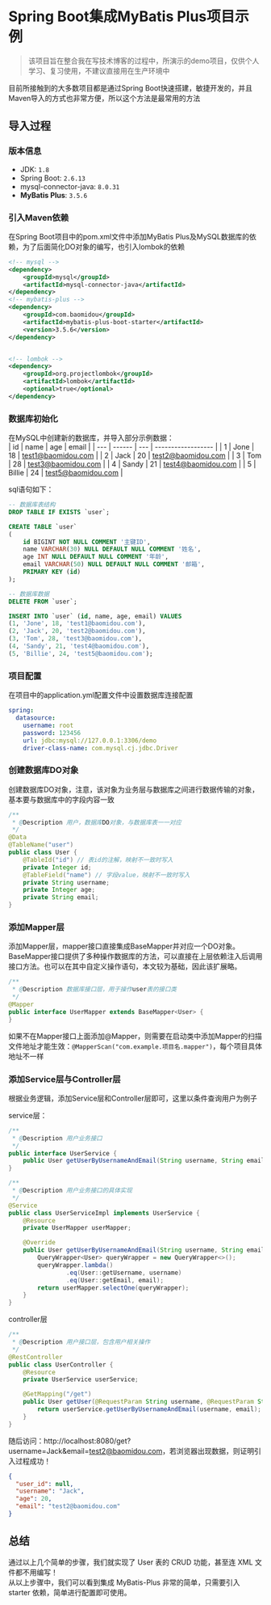 # Spring Boot集成MyBatis Plus项目示例
> 该项目旨在整合我在写技术博客的过程中，所演示的demo项目，仅供个人学习、复习使用，不建议直接用在生产环境中

目前所接触到的大多数项目都是通过Spring Boot快速搭建，敏捷开发的，并且Maven导入的方式也非常方便，所以这个方法是最常用的方法

## 导入过程

### 版本信息
- JDK: `1.8`
- Spring Boot: `2.6.13`
- mysql-connector-java: `8.0.31`
- **MyBatis Plus**: `3.5.6`

### 引入Maven依赖
在Spring Boot项目中的pom.xml文件中添加MyBatis Plus及MySQL数据库的依赖，为了后面简化DO对象的编写，也引入lombok的依赖
```xml
<!-- mysql -->
<dependency>
    <groupId>mysql</groupId>
    <artifactId>mysql-connector-java</artifactId>
</dependency>
<!-- mybatis-plus -->
<dependency>
    <groupId>com.baomidou</groupId>
    <artifactId>mybatis-plus-boot-starter</artifactId>
    <version>3.5.6</version>
</dependency>


<!-- lombok -->
<dependency>
    <groupId>org.projectlombok</groupId>
    <artifactId>lombok</artifactId>
    <optional>true</optional>
</dependency>
```

### 数据库初始化
在MySQL中创建新的数据库，并导入部分示例数据：  
| id  | name   | age | email              |
| --- | ------ | --- | ------------------ |
| 1   | Jone   | 18  | test1@baomidou.com |
| 2   | Jack   | 20  | test2@baomidou.com |
| 3   | Tom    | 28  | test3@baomidou.com |
| 4   | Sandy  | 21  | test4@baomidou.com |
| 5   | Billie | 24  | test5@baomidou.com |

sql语句如下：
```sql
-- 数据库表结构
DROP TABLE IF EXISTS `user`;

CREATE TABLE `user`
(
    id BIGINT NOT NULL COMMENT '主键ID',
    name VARCHAR(30) NULL DEFAULT NULL COMMENT '姓名',
    age INT NULL DEFAULT NULL COMMENT '年龄',
    email VARCHAR(50) NULL DEFAULT NULL COMMENT '邮箱',
    PRIMARY KEY (id)
);

-- 数据库数据
DELETE FROM `user`;

INSERT INTO `user` (id, name, age, email) VALUES
(1, 'Jone', 18, 'test1@baomidou.com'),
(2, 'Jack', 20, 'test2@baomidou.com'),
(3, 'Tom', 28, 'test3@baomidou.com'),
(4, 'Sandy', 21, 'test4@baomidou.com'),
(5, 'Billie', 24, 'test5@baomidou.com');
```

### 项目配置
在项目中的application.yml配置文件中设置数据库连接配置
```yaml
spring:
  datasource:
    username: root
    password: 123456
    url: jdbc:mysql://127.0.0.1:3306/demo
    driver-class-name: com.mysql.cj.jdbc.Driver
```

### 创建数据库DO对象
创建数据库DO对象，注意，该对象为业务层与数据库之间进行数据传输的对象，基本要与数据库中的字段内容一致
```java
/**
 * @Description 用户，数据库DO对象，与数据库表一一对应
 */
@Data
@TableName("user")
public class User {
    @TableId("id") // 表id的注解，映射不一致时写入
    private Integer id;
    @TableField("name") // 字段value，映射不一致时写入
    private String username;
    private Integer age;
    private String email;
}
```

### 添加Mapper层
添加Mapper层，mapper接口直接集成BaseMapper并对应一个DO对象。BaseMapper接口提供了多种操作数据库的方法，可以直接在上层依赖注入后调用接口方法。也可以在其中自定义操作语句，本文较为基础，因此该扩展略。
```java
/**
 * @Description 数据库接口层，用于操作user表的接口类
 */
@Mapper
public interface UserMapper extends BaseMapper<User> {
}
```

如果不在Mapper接口上面添加@Mapper，则需要在启动类中添加Mapper的扫描文件地址才能生效：`@MapperScan("com.example.项目名.mapper")`，每个项目具体地址不一样

### 添加Service层与Controller层
根据业务逻辑，添加Service层和Controller层即可，这里以条件查询用户为例子

service层：
```java
/**
 * @Description 用户业务接口
 */
public interface UserService {
    public User getUserByUsernameAndEmail(String username, String email);
}

/**
 * @Description 用户业务接口的具体实现
 */
@Service
public class UserServiceImpl implements UserService {
    @Resource
    private UserMapper userMapper;

    @Override
    public User getUserByUsernameAndEmail(String username, String email) {
        QueryWrapper<User> queryWrapper = new QueryWrapper<>();
        queryWrapper.lambda()
                .eq(User::getUsername, username)
                .eq(User::getEmail, email);
        return userMapper.selectOne(queryWrapper);
    }
}
```

controller层
```java
/**
 * @Description 用户接口层，包含用户相关操作
 */
@RestController
public class UserController {
    @Resource
    private UserService userService;

    @GetMapping("/get")
    public User getUser(@RequestParam String username, @RequestParam String email) {
        return userService.getUserByUsernameAndEmail(username, email);
    }
}
```

随后访问：http://localhost:8080/get?username=Jack&email=test2@baomidou.com，若浏览器出现数据，则证明引入过程成功！
```json
{
  "user_id": null,
  "username": "Jack",
  "age": 20,
  "email": "test2@baomidou.com"
}
```

## 总结
通过以上几个简单的步骤，我们就实现了 User 表的 CRUD 功能，甚至连 XML 文件都不用编写！  
从以上步骤中，我们可以看到集成 MyBatis-Plus 非常的简单，只需要引入 starter 依赖，简单进行配置即可使用。